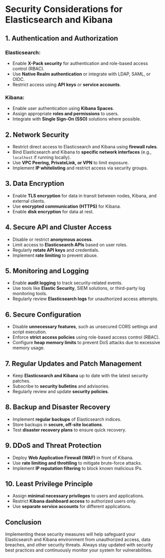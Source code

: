# Security Considerations for Elasticsearch and Kibana

## 1. Authentication and Authorization
### Elasticsearch:
- Enable **X-Pack security** for authentication and role-based access control (RBAC).
- Use **Native Realm authentication** or integrate with LDAP, SAML, or OIDC.
- Restrict access using **API keys** or **service accounts**.

### Kibana:
- Enable user authentication using **Kibana Spaces**.
- Assign appropriate **roles and permissions** to users.
- Integrate with **Single Sign-On (SSO)** solutions where possible.

## 2. Network Security
- Restrict direct access to Elasticsearch and Kibana using **firewall rules**.
- Bind Elasticsearch and Kibana to **specific network interfaces** (e.g., `localhost` if running locally).
- Use **VPC Peering, PrivateLink, or VPN** to limit exposure.
- Implement **IP whitelisting** and restrict access via security groups.

## 3. Data Encryption
- Enable **TLS encryption** for data in transit between nodes, Kibana, and external clients.
- Use **encrypted communication (HTTPS)** for Kibana.
- Enable **disk encryption** for data at rest.

## 4. Secure API and Cluster Access
- Disable or restrict **anonymous access**.
- Limit access to **Elasticsearch APIs** based on user roles.
- Regularly **rotate API keys** and credentials.
- Implement **rate limiting** to prevent abuse.

## 5. Monitoring and Logging
- Enable **audit logging** to track security-related events.
- Use tools like **Elastic Security**, SIEM solutions, or third-party log monitoring tools.
- Regularly review **Elasticsearch logs** for unauthorized access attempts.

## 6. Secure Configuration
- Disable **unnecessary features**, such as unsecured CORS settings and script execution.
- Enforce **strict access policies** using role-based access control (RBAC).
- Configure **heap memory limits** to prevent DoS attacks due to excessive memory usage.

## 7. Regular Updates and Patch Management
- Keep **Elasticsearch and Kibana** up to date with the latest security patches.
- Subscribe to **security bulletins** and advisories.
- Regularly review and update **security policies**.

## 8. Backup and Disaster Recovery
- Implement **regular backups** of Elasticsearch indices.
- Store backups in **secure, off-site locations**.
- Test **disaster recovery plans** to ensure quick recovery.

## 9. DDoS and Threat Protection
- Deploy **Web Application Firewall (WAF)** in front of Kibana.
- Use **rate limiting and throttling** to mitigate brute-force attacks.
- Implement **IP reputation filtering** to block known malicious IPs.

## 10. Least Privilege Principle
- Assign **minimal necessary privileges** to users and applications.
- Restrict **Kibana dashboard access** to authorized users only.
- Use **separate service accounts** for different applications.

## Conclusion
Implementing these security measures will help safeguard your Elasticsearch and Kibana environment from unauthorized access, data breaches, and other security threats. Always stay updated with security best practices and continuously monitor your system for vulnerabilities.

